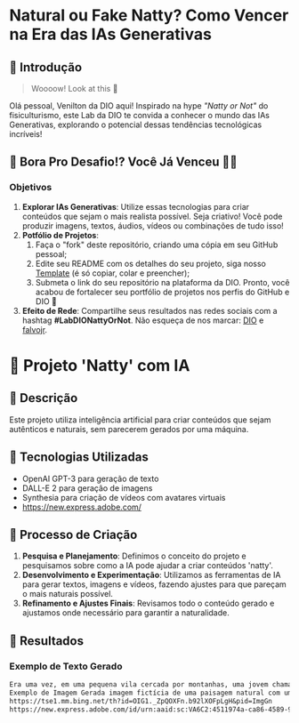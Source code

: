 # Natural ou Fake Natty? Como Vencer na Era das IAs Generativas

## 🚀 Introdução

> Woooow! Look at this 👀

Olá pessoal, Venilton da DIO aqui! Inspirado na hype _"Natty or Not"_ do fisiculturismo, este Lab da DIO te convida a conhecer o mundo das IAs Generativas, explorando o potencial dessas tendências tecnológicas incríveis!

## 🎯 Bora Pro Desafio!? Você Já Venceu 💪🤓

### Objetivos

1. **Explorar IAs Generativas**: Utilize essas tecnologias para criar conteúdos que sejam o mais realista possível. Seja criativo! Você pode produzir imagens, textos, áudios, vídeos ou combinações de tudo isso!
1. **Potfólio de Projetos**:
    1. Faça o "fork" deste repositório, criando uma cópia em seu GitHub pessoal;
    2. Edite seu README com os detalhes do seu projeto, siga nosso [Template](#template) (é só copiar, colar e preencher);
    3. Submeta o link do seu repositório na plataforma da DIO. Pronto, você acabou de fortalecer seu portfólio de projetos nos perfis do GitHub e DIO 🚀
1. **Efeito de Rede**: Compartilhe seus resultados nas redes sociais com a hashtag **#LabDIONattyOrNot**. Não esqueça de nos marcar: [DIO](https://www.linkedin.com/school/dio-makethechange) e [falvojr](https://www.linkedin.com/in/falvojr).

# 🌿 Projeto 'Natty' com IA

## 📒 Descrição
Este projeto utiliza inteligência artificial para criar conteúdos que sejam autênticos e naturais, sem parecerem gerados por uma máquina.

## 🤖 Tecnologias Utilizadas
- OpenAI GPT-3 para geração de texto
- DALL-E 2 para geração de imagens
- Synthesia para criação de vídeos com avatares virtuais
- https://new.express.adobe.com/

## 🧐 Processo de Criação
1. **Pesquisa e Planejamento**: Definimos o conceito do projeto e pesquisamos sobre como a IA pode ajudar a criar conteúdos 'natty'.
2. **Desenvolvimento e Experimentação**: Utilizamos as ferramentas de IA para gerar textos, imagens e vídeos, fazendo ajustes para que pareçam o mais naturais possível.
3. **Refinamento e Ajustes Finais**: Revisamos todo o conteúdo gerado e ajustamos onde necessário para garantir a naturalidade.

## 🚀 Resultados
### Exemplo de Texto Gerado
```markdown
Era uma vez, em uma pequena vila cercada por montanhas, uma jovem chamada Luna que sonhava em explorar o mundo além do horizonte. Cada manhã, ela observava o sol nascer sobre os picos nevados, imaginando as aventuras que a esperavam...
Exemplo de Imagem Gerada imagem fictícia de uma paisagem natural com um nascer do sol; link abaixo:
https://tse1.mm.bing.net/th?id=OIG1._ZpQOXFn.b92lXOFpLgH&pid=ImgGn
https://new.express.adobe.com/id/urn:aaid:sc:VA6C2:4511974a-ca86-4589-9692-f5b8b6384936?category=media&tab=audio

